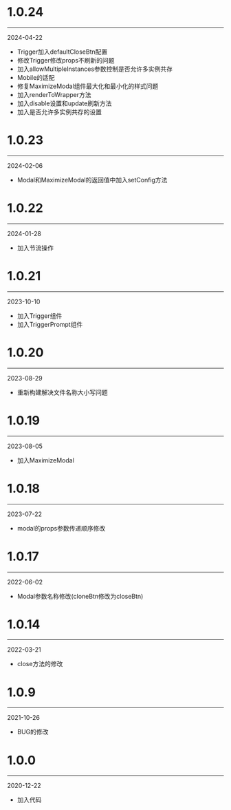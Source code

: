 # 1.0.24

***

2024-04-22

* Trigger加入defaultCloseBtn配置
* 修改Trigger修改props不刷新的问题
* 加入allowMultipleInstances参数控制是否允许多实例共存
* Mobile的适配
* 修复MaximizeModal组件最大化和最小化的样式问题
* 加入renderToWrapper方法
* 加入disable设置和update刷新方法
* 加入是否允许多实例共存的设置

# 1.0.23

***

2024-02-06

* Modal和MaximizeModal的返回值中加入setConfig方法

# 1.0.22

***

2024-01-28

* 加入节流操作

# 1.0.21

***

2023-10-10

* 加入Trigger组件
* 加入TriggerPrompt组件

# 1.0.20

***

2023-08-29

* 重新构建解决文件名称大小写问题

# 1.0.19

***

2023-08-05

* 加入MaximizeModal

# 1.0.18

***

2023-07-22

* modal的props参数传递顺序修改

# 1.0.17

***

2022-06-02

* Modal参数名称修改(cloneBtn修改为closeBtn)

# 1.0.14

***

2022-03-21

* close方法的修改

# 1.0.9

***

2021-10-26

* BUG的修改

# 1.0.0

***

2020-12-22

* 加入代码
